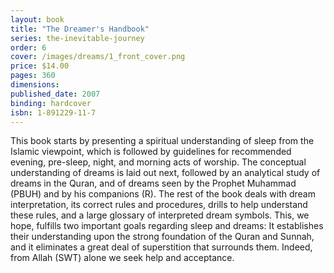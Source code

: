 ```yaml
---
layout: book
title: "The Dreamer's Handbook"
series: the-inevitable-journey
order: 6
cover: /images/dreams/1_front_cover.png
price: $14.00
pages: 360
dimensions:
published_date: 2007
binding: hardcover
isbn: 1-891229-11-7
---
```


This book starts by presenting a spiritual understanding of sleep from the Islamic viewpoint, which is followed by guidelines for recommended evening, pre-sleep, night, and morning acts of worship. The conceptual understanding of dreams is laid out next, followed by an analytical study of dreams in the Quran, and of dreams seen by the Prophet Muhammad (PBUH) and by his companions (R). The rest of the book deals with dream interpretation, its correct rules and procedures, drills to help understand these rules, and a large glossary of interpreted dream symbols. This, we hope, fulfills two important goals regarding sleep and dreams: It establishes their understanding upon the strong foundation of the Quran and Sunnah, and it eliminates a great deal of superstition that surrounds them. Indeed, from Allah (SWT) alone we seek help and acceptance.
